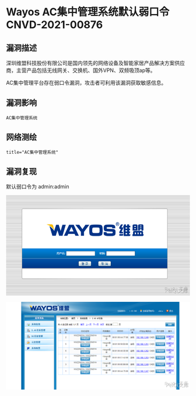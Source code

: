 # 

# Wayos AC集中管理系统默认弱口令 CNVD-2021-00876

## 漏洞描述

深圳维盟科技股份有限公司是国内领先的网络设备及智能家居产品解决方案供应商，主营产品包括无线网关、交换机、国外VPN、双频吸顶ap等。

AC集中管理平台存在弱口令漏洞，攻击者可利用该漏洞获取敏感信息。

## 漏洞影响

```
AC集中管理系统
```

## 网络测绘

```
title="AC集中管理系统"
```

## 漏洞复现

默认弱口令为 admin:admin

![](./images/202202162240238.png)

![](./images/202202162240645.png)

